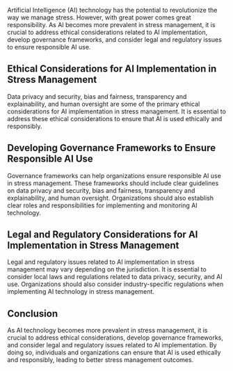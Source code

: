 

Artificial Intelligence (AI) technology has the potential to revolutionize the way we manage stress. However, with great power comes great responsibility. As AI becomes more prevalent in stress management, it is crucial to address ethical considerations related to AI implementation, develop governance frameworks, and consider legal and regulatory issues to ensure responsible AI use.

Ethical Considerations for AI Implementation in Stress Management
-----------------------------------------------------------------

Data privacy and security, bias and fairness, transparency and explainability, and human oversight are some of the primary ethical considerations for AI implementation in stress management. It is essential to address these ethical considerations to ensure that AI is used ethically and responsibly.

Developing Governance Frameworks to Ensure Responsible AI Use
-------------------------------------------------------------

Governance frameworks can help organizations ensure responsible AI use in stress management. These frameworks should include clear guidelines on data privacy and security, bias and fairness, transparency and explainability, and human oversight. Organizations should also establish clear roles and responsibilities for implementing and monitoring AI technology.

Legal and Regulatory Considerations for AI Implementation in Stress Management
------------------------------------------------------------------------------

Legal and regulatory issues related to AI implementation in stress management may vary depending on the jurisdiction. It is essential to consider local laws and regulations related to data privacy, security, and AI use. Organizations should also consider industry-specific regulations when implementing AI technology in stress management.

Conclusion
----------

As AI technology becomes more prevalent in stress management, it is crucial to address ethical considerations, develop governance frameworks, and consider legal and regulatory issues related to AI implementation. By doing so, individuals and organizations can ensure that AI is used ethically and responsibly, leading to better stress management outcomes.
